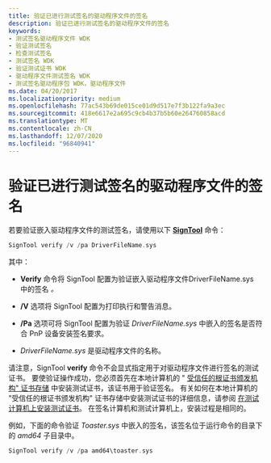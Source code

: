 ```yaml
---
title: 验证已进行测试签名的驱动程序文件的签名
description: 验证已进行测试签名的驱动程序文件的签名
keywords:
- 测试签名驱动程序文件 WDK
- 验证测试签名
- 检查测试签名
- 测试签名 WDK
- 验证测试证书 WDK
- 驱动程序文件测试签名 WDK
- 测试签名驱动程序包 WDK，驱动程序文件
ms.date: 04/20/2017
ms.localizationpriority: medium
ms.openlocfilehash: 77ac543b69de015ce01d9d517e7f3b122fa9a3ec
ms.sourcegitcommit: 418e6617e2a695c9cb4b37b5b60e264760858acd
ms.translationtype: MT
ms.contentlocale: zh-CN
ms.lasthandoff: 12/07/2020
ms.locfileid: "96840941"
---
```

# <a name="verifying-the-signature-of-a-test-signed-driver-file"></a>验证已进行测试签名的驱动程序文件的签名


若要验证嵌入驱动程序文件的测试签名，请使用以下 [**SignTool**](../devtest/signtool.md) 命令：

```cpp
SignTool verify /v /pa DriverFileName.sys
```

其中：

-   **Verify** 命令将 SignTool 配置为验证嵌入驱动程序文件DriverFileName.sys 中的签名 *。*

-   **/V** 选项将 SignTool 配置为打印执行和警告消息。

-   **/Pa** 选项可将 SignTool 配置为验证 *DriverFileName.sys* 中嵌入的签名是否符合 PnP 设备安装签名要求。

-   *DriverFileName.sys* 是驱动程序文件的名称。

请注意，SignTool **verify** 命令不会显式指定用于对驱动程序文件进行签名的测试证书。 要使验证操作成功，您必须首先在本地计算机的 " [受信任的根证书颁发机构" 证书存储](trusted-root-certification-authorities-certificate-store.md) 中安装测试证书，该证书用于验证签名。 有关如何在本地计算机的 "受信任的根证书颁发机构" 证书存储中安装测试证书的详细信息，请参阅 [在测试计算机上安装测试证书](installing-a-test-certificate-on-a-test-computer.md)。 在签名计算机和测试计算机上，安装过程是相同的。

例如，下面的命令验证 *Toaster.sys* 中嵌入的签名，该签名位于运行命令的目录下的 *amd64* 子目录中。

```cpp
SignTool verify /v /pa amd64\toaster.sys
```

 

